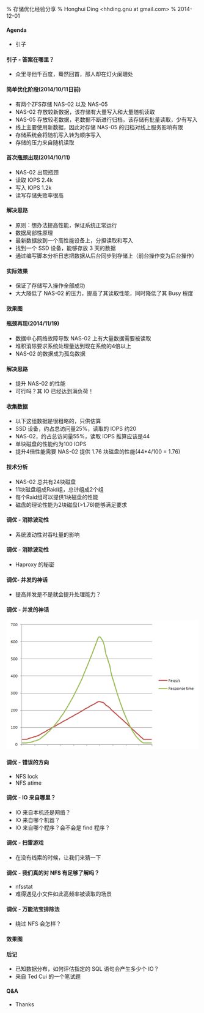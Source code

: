 % 存储优化经验分享
% Honghui Ding <hhding.gnu at gmail.com>
% 2014-12-01

#### Agenda
- 引子

#### 引子 - 答案在哪里？
- 众里寻他千百度，蓦然回首，那人却在灯火阑珊处

#### 简单优化阶段(2014/10/11日前)
- 有两个ZFS存储 NAS-02 以及 NAS-05
- NAS-02 存放较新数据，该存储有大量写入和大量随机读取
- NAS-05 存放较老数据，老数据不断进行归档，该存储有批量读取，少有写入
- 线上主要使用新数据，因此对存储 NAS-05 的归档对线上服务影响有限
- 存储系统会将随机写入转为顺序写入
- 存储的压力来自随机读取

#### 首次瓶颈出现(2014/10/11)
- NAS-02 出现瓶颈
- 读取 IOPS 2.4k
- 写入 IOPS 1.2k
- 读写存储失败率很高

#### 解决思路
- 原则：想办法提高性能，保证系统正常运行
- 数据局部性原理
- 最新数据放到一个高性能设备上，分担读取和写入
- 找到一个 SSD 设备，能够存放 3 天的数据
- 通过编写脚本分析日志把数据从后台同步到存储上（前台操作变为后台操作）

#### 实际效果
- 保证了存储写入操作全部成功
- 大大降低了 NAS-02 的压力，提高了其读取性能，同时降低了其 Busy 程度

#### 效果图

#### 瓶颈再现(2014/11/19)
- 数据中心网络故障导致 NAS-02 上有大量数据需要被读取
- 堆积消除要求系统处理量达到现在系统的4倍以上
- NAS-02 的数据成为孤岛数据

#### 解决思路
- 提升 NAS-02 的性能
- 可行吗？其 IO 已经达到满负荷！

#### 收集数据
- 以下这组数据是很粗略的，只供估算
- SSD 设备，约占总访问量25%，读取的 IOPS 约20
- NAS-02，约占总访问量55%，读取 IOPS 推算应该是44
- 单块磁盘的性能约为100 IOPS
- 提升4倍性能需要 NAS-02 提供 1.76 块磁盘的性能(44*4/100 = 1.76)

#### 技术分析
- NAS-02 总共有24块磁盘
- 11块磁盘组成Raid组，总计组成2个组
- 每个Raid组可以提供1块磁盘的性能
- 磁盘的理论性能为2块磁盘(>1.76)能够满足要求

#### 调优 - 消除波动性
- 系统波动性对吞吐量的影响

#### 调优 - 消除波动性
- Haproxy 的秘密

#### 调优- 并发的神话
- 提高并发是不是就会提升处理能力？

#### 调优 - 并发的神话
![](files/concurrent_vs_time_vs_throughout.png)

#### 调优 - 错误的方向
- NFS lock
- NFS atime

#### 调优 - IO 来自哪里？
- IO 来自本机还是网络？
- IO 来自哪个机器？
- IO 来自哪个程序？会不会是 find 程序？

#### 调优 - 扫雷游戏
- 在没有线索的时候，让我们来猜一下

#### 调优 - 我们真的对 NFS 有足够了解吗？
- nfsstat
- 难得遇见小文件如此高频率被读取的场景

#### 调优 - 万能法宝排除法
- 绕过 NFS 会怎样？

#### 效果图


#### 后记
- 已知数据分布，如何评估指定的 SQL 语句会产生多少个 IO？
- 来自 Ted Cui 的一个笔试题

#### Q&A

- Thanks
